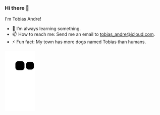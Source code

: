 ### Hi there 👋

I'm Tobias Andre!

- 🌱 I’m always learning something.
- 📫 How to reach me: Send me an email to tobias_andre@icloud.com.
- ⚡ Fun fact: My town has more dogs named Tobias than humans.


![Snake animation](https://github.com/TobiasAndre/TobiasAndre/blob/output/github-contribution-grid-snake.svg)
